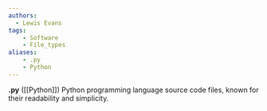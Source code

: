 ```yaml
---
authors:
  - Lewis Evans
tags:
    - Software
    - File_types
aliases:
    - .py
    - Python
---
```

**.py** ([[Python]]) Python programming language source code files, known for their readability and simplicity.
